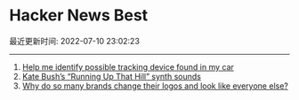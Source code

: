 # Hacker News Best

最近更新时间: 2022-07-10 23:02:23

--- 
1. [Help me identify possible tracking device found in my car](https://gist.github.com/jwbee/90e32362fd24b1a233b882ffa7950616) 
2. [Kate Bush’s “Running Up That Hill” synth sounds](https://reverbmachine.com/blog/kate-bush-running-up-that-hill-synth-sounds/) 
3. [Why do so many brands change their logos and look like everyone else?](https://velvetshark.com/articles/why-do-brands-change-their-logos-and-look-like-everyone-else) 
